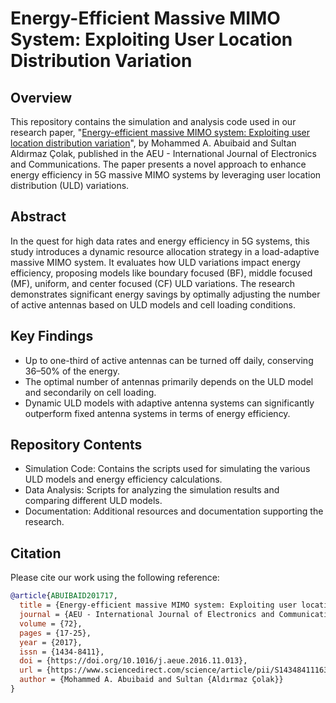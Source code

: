 # Energy-Efficient Massive MIMO System: Exploiting User Location Distribution Variation

## Overview
This repository contains the simulation and analysis code used in our research paper, "[Energy-efficient massive MIMO system: Exploiting user location distribution variation](https://doi.org/10.1016/j.aeue.2016.11.013)", by Mohammed A. Abuibaid and Sultan Aldırmaz Çolak, published in the AEU - International Journal of Electronics and Communications. The paper presents a novel approach to enhance energy efficiency in 5G massive MIMO systems by leveraging user location distribution (ULD) variations.

## Abstract
In the quest for high data rates and energy efficiency in 5G systems, this study introduces a dynamic resource allocation strategy in a load-adaptive massive MIMO system. It evaluates how ULD variations impact energy efficiency, proposing models like boundary focused (BF), middle focused (MF), uniform, and center focused (CF) ULD variations. The research demonstrates significant energy savings by optimally adjusting the number of active antennas based on ULD models and cell loading conditions.

## Key Findings
- Up to one-third of active antennas can be turned off daily, conserving 36–50% of the energy.
- The optimal number of antennas primarily depends on the ULD model and secondarily on cell loading.
- Dynamic ULD models with adaptive antenna systems can significantly outperform fixed antenna systems in terms of energy efficiency.

## Repository Contents
- Simulation Code: Contains the scripts used for simulating the various ULD models and energy efficiency calculations.
- Data Analysis: Scripts for analyzing the simulation results and comparing different ULD models.
- Documentation: Additional resources and documentation supporting the research.

## Citation
Please cite our work using the following reference:
```bibtex
@article{ABUIBAID201717,
  title = {Energy-efficient massive MIMO system: Exploiting user location distribution variation},
  journal = {AEU - International Journal of Electronics and Communications},
  volume = {72},
  pages = {17-25},
  year = {2017},
  issn = {1434-8411},
  doi = {https://doi.org/10.1016/j.aeue.2016.11.013},
  url = {https://www.sciencedirect.com/science/article/pii/S1434841116305118},
  author = {Mohammed A. Abuibaid and Sultan {Aldırmaz Çolak}}
}
```
